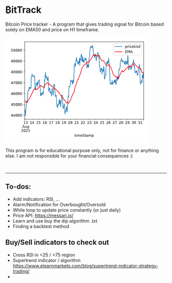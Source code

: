 # ₿itTrack

Bitcoin Price tracker - A program that gives trading signal for Bitcoin based solely on EMA50 and price on H1 timeframe.

![Output](./Screenshot-31-aug.png)

This program is for educational purpose only, not for finance or anything else. I am not responsible for your financial consequences :)

<br>

---

## To-dos:
- Add indicators: RSI, ...
- Alarm/Notification for Overbought/Oversold
- While loop to update price constantly (or just daily)
- Price API: https://messari.io/
- Learn and use buy the dip algorithm .txt
- Finding a backtest method

## Buy/Sell indicators to check out
- Cross RSI in <25 / >75 region
- Supertrend indicator / algorithm https://www.elearnmarkets.com/blog/supertrend-indicator-strategy-trading/
- 
